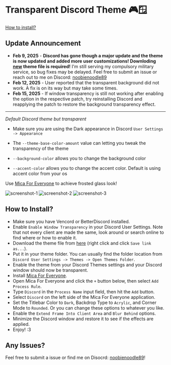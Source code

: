 # Transparent Discord Theme 🎮🪟

[How to install?](#how-to-install)

## Update Announcement

* **Feb 9, 2025** - **Discord has gone though a major update and the theme is now updated and added more user customizations! Downloding [new](https://raw.githubusercontent.com/EnderDragonEP/Transparent-Discord-Theme/main/Transparent.theme.css) theme file is required!**
I'm still serving my compulsory military service, so bug fixes may be delayed. Feel free to submit an issue or reach out to me on Discord: [noobienoodle89](https://discordapp.com/users/209309988907253760)
* **Feb 12, 2025** - User reported that the transparent background did not work. A fix is on its way but may take some times.
* **Feb 15, 2025** - If window transparency is still not working after enabling the option in the respective patch, try reinstalling Discord and reapplying the patch to restore the background transparency effect.

---

*Default Discord theme but transparent*

* Make sure you are using the Dark appearance in Discord `User Settings -> Appearance`

* The `--theme-base-color-amount` value can letting you tweak the transparency of the theme
* `--background-color` allows you to change the background color
* `--accent-color` allows you to change the accent color. Default is using accent color from your os

Use [Mica For Everyone](https://github.com/MicaForEveryone/MicaForEveryone) to achieve frosted glass look!

![screenshot-1](https://github.com/EnderDragonEP/Transparent-Discord-Theme/assets/30905525/7e929b8f-f295-479f-be88-fecfd2b027bd)
![screenshot-2](https://github.com/EnderDragonEP/Transparent-Discord-Theme/assets/30905525/002cf241-3f86-48db-a91e-95ae86a777b7)
![screenshot-3](https://github.com/EnderDragonEP/Transparent-Discord-Theme/assets/30905525/521888c6-8310-440e-860c-f8c9a59fc1ca)

## How to Install?

* Make sure you have Vencord or BetterDiscord installed.
* Enable `Enable Window Transparency` in your Discord User Settings. Note that not every client are made the same, look around or search online to find where or how to enable it.
* Download the theme file from [here](https://raw.githubusercontent.com/EnderDragonEP/Transparent-Discord-Theme/main/Transparent.theme.css) (right click and click `Save link as...`).
* Put it in your theme folder. You can usually find the folder location from `Discord User Settings -> Themes -> Open Themes Folder`.
* Enable the theme from your Discord Themes settings and your Discord window should now be transparent.
* Install [Mica For Everyone](https://github.com/MicaForEveryone/MicaForEveryone/releases).
* Open Mica For Everyone and click the `+` button below, then select `Add Process Rule`.
* Type `Discord` in the `Process Name` input field, then hit the `Add` button.
* Select `Discord` on the left side of the Mica For Everyone application.
* Set the Titlebar Color to `Dark`, Backdrop Type to `Acrylic`, and Corner Mode to `Rounded`. Or you can change these options to whatever you like.
* Enable the `Extend Frame Into Client Area` and `Blur Behind` options.
* Minimize the Discord window and restore it to see if the effects are applied.
* Enjoy! :3

## Any Issues?

Feel free to submit a issue or find me on Disocrd: [noobienoodle89](https://discordapp.com/users/209309988907253760)!
